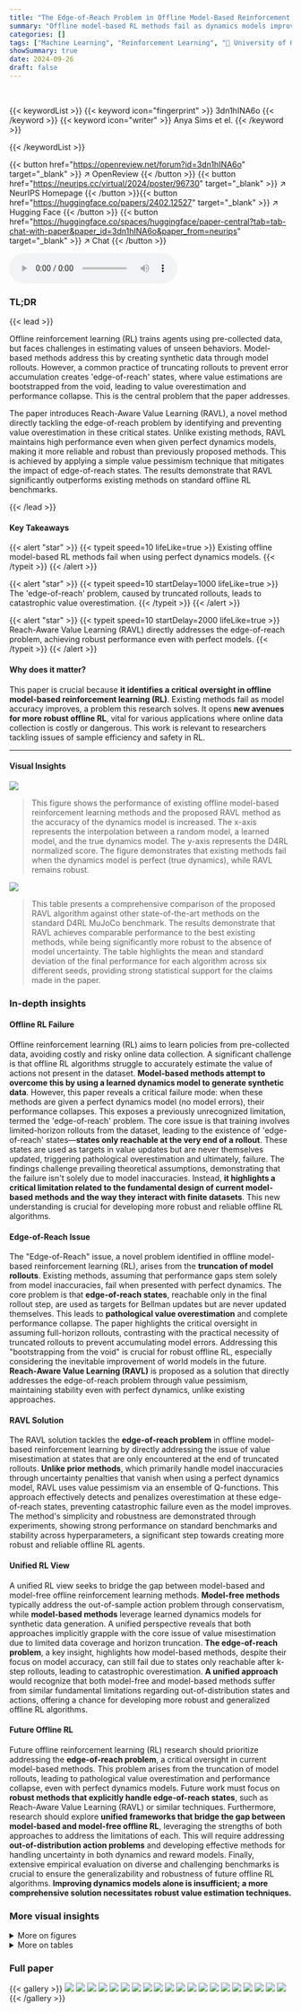 ```yaml
---
title: "The Edge-of-Reach Problem in Offline Model-Based Reinforcement Learning"
summary: "Offline model-based RL methods fail as dynamics models improve; this paper reveals the 'edge-of-reach' problem causing this and introduces RAVL, a simple solution ensuring robust performance."
categories: []
tags: ["Machine Learning", "Reinforcement Learning", "🏢 University of Oxford",]
showSummary: true
date: 2024-09-26
draft: false
---
```


<br>

{{< keywordList >}}
{{< keyword icon="fingerprint" >}} 3dn1hINA6o {{< /keyword >}}
{{< keyword icon="writer" >}} Anya Sims et el. {{< /keyword >}}
 
{{< /keywordList >}}

{{< button href="https://openreview.net/forum?id=3dn1hINA6o" target="_blank" >}}
↗ OpenReview
{{< /button >}}
{{< button href="https://neurips.cc/virtual/2024/poster/96730" target="_blank" >}}
↗ NeurIPS Homepage
{{< /button >}}{{< button href="https://huggingface.co/papers/2402.12527" target="_blank" >}}
↗ Hugging Face
{{< /button >}}
{{< button href="https://huggingface.co/spaces/huggingface/paper-central?tab=tab-chat-with-paper&paper_id=3dn1hINA6o&paper_from=neurips" target="_blank" >}}
↗ Chat
{{< /button >}}



<audio controls>
    <source src="https://ai-paper-reviewer.com/3dn1hINA6o/podcast.wav" type="audio/wav">
    Your browser does not support the audio element.
</audio>


### TL;DR


{{< lead >}}

Offline reinforcement learning (RL) trains agents using pre-collected data, but faces challenges in estimating values of unseen behaviors. Model-based methods address this by creating synthetic data through model rollouts. However, a common practice of truncating rollouts to prevent error accumulation creates 'edge-of-reach' states, where value estimations are bootstrapped from the void, leading to value overestimation and performance collapse. This is the central problem that the paper addresses. 

The paper introduces Reach-Aware Value Learning (RAVL), a novel method directly tackling the edge-of-reach problem by identifying and preventing value overestimation in these critical states.  Unlike existing methods, RAVL maintains high performance even when given perfect dynamics models, making it more reliable and robust than previously proposed methods.  This is achieved by applying a simple value pessimism technique that mitigates the impact of edge-of-reach states.  The results demonstrate that RAVL significantly outperforms existing methods on standard offline RL benchmarks.

{{< /lead >}}


#### Key Takeaways

{{< alert "star" >}}
{{< typeit speed=10 lifeLike=true >}} Existing offline model-based RL methods fail when using perfect dynamics models. {{< /typeit >}}
{{< /alert >}}

{{< alert "star" >}}
{{< typeit speed=10 startDelay=1000 lifeLike=true >}} The 'edge-of-reach' problem, caused by truncated rollouts, leads to catastrophic value overestimation. {{< /typeit >}}
{{< /alert >}}

{{< alert "star" >}}
{{< typeit speed=10 startDelay=2000 lifeLike=true >}} Reach-Aware Value Learning (RAVL) directly addresses the edge-of-reach problem, achieving robust performance even with perfect models. {{< /typeit >}}
{{< /alert >}}

#### Why does it matter?
This paper is crucial because **it identifies a critical oversight in offline model-based reinforcement learning (RL)**.  Existing methods fail as model accuracy improves, a problem this research solves. It opens **new avenues for more robust offline RL**, vital for various applications where online data collection is costly or dangerous. This work is relevant to researchers tackling issues of sample efficiency and safety in RL.

------
#### Visual Insights



![](https://ai-paper-reviewer.com/3dn1hINA6o/figures_1_1.jpg)

> This figure shows the performance of existing offline model-based reinforcement learning methods and the proposed RAVL method as the accuracy of the dynamics model is increased. The x-axis represents the interpolation between a random model, a learned model, and the true dynamics model. The y-axis represents the D4RL normalized score. The figure demonstrates that existing methods fail when the dynamics model is perfect (true dynamics), while RAVL remains robust.





![](https://ai-paper-reviewer.com/3dn1hINA6o/tables_2_1.jpg)

> This table presents a comprehensive comparison of the proposed RAVL algorithm against other state-of-the-art methods on the standard D4RL MuJoCo benchmark.  The results demonstrate that RAVL achieves comparable performance to the best existing methods, while being significantly more robust to the absence of model uncertainty. The table highlights the mean and standard deviation of the final performance for each algorithm across six different seeds, providing strong statistical support for the claims made in the paper. 





### In-depth insights


#### Offline RL Failure
Offline reinforcement learning (RL) aims to learn policies from pre-collected data, avoiding costly and risky online data collection.  A significant challenge is that offline RL algorithms struggle to accurately estimate the value of actions not present in the dataset. **Model-based methods attempt to overcome this by using a learned dynamics model to generate synthetic data**. However, this paper reveals a critical failure mode: when these methods are given a perfect dynamics model (no model errors), their performance collapses.  This exposes a previously unrecognized limitation, termed the 'edge-of-reach' problem.  The core issue is that training involves limited-horizon rollouts from the dataset, leading to the existence of 'edge-of-reach' states—**states only reachable at the very end of a rollout**.  These states are used as targets in value updates but are never themselves updated, triggering pathological overestimation and ultimately, failure. The findings challenge prevailing theoretical assumptions, demonstrating that the failure isn't solely due to model inaccuracies. Instead, **it highlights a critical limitation related to the fundamental design of current model-based methods and the way they interact with finite datasets**. This new understanding is crucial for developing more robust and reliable offline RL algorithms.

#### Edge-of-Reach Issue
The "Edge-of-Reach" issue, a novel problem identified in offline model-based reinforcement learning (RL), arises from the **truncation of model rollouts**.  Existing methods, assuming that performance gaps stem solely from model inaccuracies, fail when presented with perfect dynamics. The core problem is that **edge-of-reach states**, reachable only in the final rollout step, are used as targets for Bellman updates but are never updated themselves. This leads to **pathological value overestimation** and complete performance collapse.  The paper highlights the critical oversight in assuming full-horizon rollouts, contrasting with the practical necessity of truncated rollouts to prevent accumulating model errors.  Addressing this "bootstrapping from the void" is crucial for robust offline RL,  especially considering the inevitable improvement of world models in the future.  **Reach-Aware Value Learning (RAVL)** is proposed as a solution that directly addresses the edge-of-reach problem through value pessimism, maintaining stability even with perfect dynamics, unlike existing approaches.

#### RAVL Solution
The RAVL solution tackles the **edge-of-reach problem** in offline model-based reinforcement learning by directly addressing the issue of value misestimation at states that are only encountered at the end of truncated rollouts.  **Unlike prior methods**, which primarily handle model inaccuracies through uncertainty penalties that vanish when using a perfect dynamics model, RAVL uses value pessimism via an ensemble of Q-functions.  This approach effectively detects and penalizes overestimation at these edge-of-reach states, preventing catastrophic failure even as the model improves. The method's simplicity and robustness are demonstrated through experiments, showing strong performance on standard benchmarks and stability across hyperparameters, a significant step towards creating more robust and reliable offline RL agents.

#### Unified RL View
A unified RL view seeks to bridge the gap between model-based and model-free offline reinforcement learning methods.  **Model-free methods** typically address the out-of-sample action problem through conservatism, while **model-based methods** leverage learned dynamics models for synthetic data generation. A unified perspective reveals that both approaches implicitly grapple with the core issue of value misestimation due to limited data coverage and horizon truncation.  **The edge-of-reach problem**, a key insight, highlights how model-based methods, despite their focus on model accuracy, can still fail due to states only reachable after k-step rollouts, leading to catastrophic overestimation. **A unified approach** would recognize that both model-free and model-based methods suffer from similar fundamental limitations regarding out-of-distribution states and actions, offering a chance for developing more robust and generalized offline RL algorithms.

#### Future Offline RL
Future offline reinforcement learning (RL) research should prioritize addressing the **edge-of-reach problem**, a critical oversight in current model-based methods.  This problem arises from the truncation of model rollouts, leading to pathological value overestimation and performance collapse, even with perfect dynamics models.  Future work must focus on **robust methods that explicitly handle edge-of-reach states**, such as Reach-Aware Value Learning (RAVL) or similar techniques.  Furthermore, research should explore **unified frameworks that bridge the gap between model-based and model-free offline RL**, leveraging the strengths of both approaches to address the limitations of each.  This will require addressing **out-of-distribution action problems** and developing effective methods for handling uncertainty in both dynamics and reward models.  Finally, extensive empirical evaluation on diverse and challenging benchmarks is crucial to ensure the generalizability and robustness of future offline RL algorithms.  **Improving dynamics models alone is insufficient; a more comprehensive solution necessitates robust value estimation techniques.**


### More visual insights

<details>
<summary>More on figures
</summary>


![](https://ai-paper-reviewer.com/3dn1hINA6o/figures_3_1.jpg)

> This figure illustrates the edge-of-reach problem in offline model-based reinforcement learning. The left panel shows how k-step rollouts from a fixed dataset can lead to states (edge-of-reach states) that are only reachable in the final step of a rollout and are never updated during training. The right panel shows how this affects the Bellman update, leading to value overestimation and performance collapse.  The figure highlights the difference between states that are updated (because they are reachable in less than k steps) and states that are used for targets but never updated (edge-of-reach states).


![](https://ai-paper-reviewer.com/3dn1hINA6o/figures_5_1.jpg)

> This figure shows the results of the base offline model-based RL algorithm on the D4RL Walker2d-medexp benchmark.  The left panel shows the normalized score over training epochs, indicating that the algorithm fails to learn a good policy. The right panel shows the Q-values over training epochs, illustrating a dramatic, exponential increase that signifies pathological value overestimation.  This comparison highlights the significant performance degradation and instability of the base method, which serves as a key motivation for introducing the proposed RAVL algorithm.


![](https://ai-paper-reviewer.com/3dn1hINA6o/figures_6_1.jpg)

> This figure shows the results of experiments conducted on a simple environment designed to isolate the edge-of-reach problem.  It compares four different approaches: the base model-based offline RL method (which fails), a version of the base method where oracle Q-values are patched into edge-of-reach states (which succeeds), and RAVL (the proposed solution, which also succeeds).  The visualization includes reward functions, final policies, training returns, and Q-value evolution over training. This illustrates that the edge-of-reach problem is causing the failures of base methods, and that RAVL successfully addresses the problem by preventing overestimation of values in the edge-of-reach states.


![](https://ai-paper-reviewer.com/3dn1hINA6o/figures_7_1.jpg)

> This figure shows the distribution of the effective RAVL penalty for within-reach and edge-of-reach states in the simple environment described in Section 4.  The box plot summarizes the distribution, while the histogram provides a more detailed view. As intended, the penalty is significantly higher for edge-of-reach states than for within-reach states, demonstrating that RAVL successfully identifies and penalizes these critical states.


![](https://ai-paper-reviewer.com/3dn1hINA6o/figures_18_1.jpg)

> This figure shows the positive correlation between the dynamics uncertainty penalty used in MOPO and the variance of the value ensemble in RAVL.  This suggests that existing methods, which focus on dynamics uncertainty, might indirectly address the edge-of-reach problem, even without explicitly acknowledging it.  The correlation coefficients provided quantify the strength of this relationship across three different D4RL benchmark environments.


![](https://ai-paper-reviewer.com/3dn1hINA6o/figures_19_1.jpg)

> This figure visualizes the rollouts sampled during training in a simple environment for three different methods: the base method, Base-OraclePatch (which uses oracle Q-values to correct for edge-of-reach states), and RAVL.  It shows how the base method's rollouts are increasingly concentrated in edge-of-reach states (red), leading to its failure. Base-OraclePatch successfully avoids this issue by using oracle values. RAVL mimics the behavior of Base-OraclePatch, indicating its effectiveness in addressing the edge-of-reach problem.


</details>




<details>
<summary>More on tables
</summary>


![](https://ai-paper-reviewer.com/3dn1hINA6o/tables_7_1.jpg)
> This table presents the performance of existing model-based offline reinforcement learning methods and the proposed RAVL method when using the true dynamics (zero error, zero uncertainty).  It demonstrates the failure of existing methods under perfect dynamics, highlighting the importance of addressing the edge-of-reach problem.  RAVL, in contrast, maintains high performance even with perfect dynamics, illustrating its robustness.

![](https://ai-paper-reviewer.com/3dn1hINA6o/tables_8_1.jpg)
> This table presents a comparison of the performance of RAVL against other state-of-the-art offline reinforcement learning algorithms on the D4RL MuJoCo benchmark.  The results are averaged over six seeds and show the mean and standard deviation of the final performance.  A key highlight is that RAVL performs competitively even in the absence of model uncertainty, unlike other methods that rely on dynamics penalization, showcasing its robustness and effectiveness.

![](https://ai-paper-reviewer.com/3dn1hINA6o/tables_15_1.jpg)
> This table presents the results of experiments conducted on the D4RL MuJoCo v2 datasets using both approximate and true dynamics models. It compares the performance of RAVL and existing model-based methods that rely on dynamics uncertainty penalties. A key finding is that existing methods fail when using the true dynamics, unlike RAVL which performs well. This demonstrates RAVL's robustness and its ability to address the edge-of-reach problem, a novel issue identified in the paper.

![](https://ai-paper-reviewer.com/3dn1hINA6o/tables_16_1.jpg)
> This table shows the hyperparameter settings used for RAVL in the D4RL MuJoCo locomotion experiments.  It lists the values for four hyperparameters:  Ncritic (number of Q-ensemble elements), η (ensemble diversity weight), k (model rollout length), and r (real-to-synthetic data ratio).  Different values were used for the experiments with learned dynamics (Table 2) and for experiments with uncertainty-free dynamics (Table 1), where only η was tuned.  The values in parentheses indicate the settings used for the uncertainty-free dynamics experiments.

![](https://ai-paper-reviewer.com/3dn1hINA6o/tables_16_2.jpg)
> This table lists the fixed hyperparameters used in the Reach-Aware Value Learning (RAVL) method for the Deep Data-Driven Reinforcement Learning (D4RL) MuJoCo locomotion tasks.  These are the hyperparameters that were held constant across all experiments in the paper.  These hyperparameters include the number of training epochs, the discount factor (gamma), the learning rate, batch size, buffer retain epochs, and the number of rollouts used in the training process. The values of these hyperparameters were determined through preliminary experiments and are reported as fixed for reproducibility and to ensure a fair comparison between RAVL and other methods.

![](https://ai-paper-reviewer.com/3dn1hINA6o/tables_17_1.jpg)
> This table lists the hyperparameters used for the Reach-Aware Value Learning (RAVL) algorithm when applied to the V-D4RL DeepMind Control Suite tasks.  The hyperparameters cover various aspects of the model, including ensemble size, imagination horizon, batch size, sequence length, action repeat, observation size, discount factor, optimizer, learning rates, training epochs for both the model and agent, uncertainty penalty type, uncertainty weight, and the number of critics used.  These settings are crucial for the algorithm's performance and stability.

![](https://ai-paper-reviewer.com/3dn1hINA6o/tables_17_2.jpg)
> This table presents the penalty terms used by three popular offline model-based reinforcement learning algorithms: MOPO, MOREL, and MOBILE.  The table shows that all three algorithms utilize penalties based on estimated dynamics model uncertainty. Importantly, the table demonstrates that when the dynamics model is the true model (and thus there is no uncertainty), the penalty terms all collapse to zero.

![](https://ai-paper-reviewer.com/3dn1hINA6o/tables_18_1.jpg)
> This table compares the per-step rewards obtained using the base offline model-based method with those from the true dynamics. The similarity in rewards suggests that model exploitation is not the primary cause of the value overestimation problem, as existing methods suggest. This supports the paper's argument that the edge-of-reach problem is a more significant factor.

![](https://ai-paper-reviewer.com/3dn1hINA6o/tables_19_1.jpg)
> This table presents the results of RAVL and baseline methods on the pixel-based V-D4RL benchmark.  It shows that RAVL improves performance on the medium and medexp level datasets, which are less diverse, suggesting that the edge-of-reach problem is more prominent in less diverse environments.  The results also demonstrate that RAVL generalizes well to latent-space settings, which are used by the baseline DreamerV2 algorithm.

![](https://ai-paper-reviewer.com/3dn1hINA6o/tables_20_1.jpg)
> This table compares the performance of RAVL against other state-of-the-art methods on the D4RL MuJoCo benchmark.  It shows mean and standard deviation of final performance across six seeds for various environments (Halfcheetah, Hopper, Walker2d) and dataset conditions (random, medium, mixed, medexp). Notably, it highlights RAVL's performance even without explicit dynamics penalization, demonstrating its effectiveness in the absence of model uncertainty, a scenario where other methods fail.

![](https://ai-paper-reviewer.com/3dn1hINA6o/tables_20_2.jpg)
> This table shows the results of ablations on RAVL's diversity regularizer hyperparameter η.  The results show minimal change in performance with a sweep across two orders of magnitude, indicating that RAVL is robust and can be applied to new settings without much tuning.  The table includes results for Halfcheetah medium and Halfcheetah mixed environments.

![](https://ai-paper-reviewer.com/3dn1hINA6o/tables_20_3.jpg)
> This table summarizes the different experimental setups used throughout the paper to compare various offline model-based reinforcement learning methods.  It specifies for each experiment the name used, the type of dynamics model (approximate ensemble or true dynamics), the presence of any penalty (dynamics uncertainty penalty, or none), and the hyperparameters of the agent (size of the Q-ensemble and ensemble diversity regularizer).  Different setups are used to isolate the edge-of-reach problem and test the effectiveness of the proposed method (RAVL) under different conditions.

</details>




### Full paper

{{< gallery >}}
<img src="https://ai-paper-reviewer.com/3dn1hINA6o/1.png" class="grid-w50 md:grid-w33 xl:grid-w25" />
<img src="https://ai-paper-reviewer.com/3dn1hINA6o/2.png" class="grid-w50 md:grid-w33 xl:grid-w25" />
<img src="https://ai-paper-reviewer.com/3dn1hINA6o/3.png" class="grid-w50 md:grid-w33 xl:grid-w25" />
<img src="https://ai-paper-reviewer.com/3dn1hINA6o/4.png" class="grid-w50 md:grid-w33 xl:grid-w25" />
<img src="https://ai-paper-reviewer.com/3dn1hINA6o/5.png" class="grid-w50 md:grid-w33 xl:grid-w25" />
<img src="https://ai-paper-reviewer.com/3dn1hINA6o/6.png" class="grid-w50 md:grid-w33 xl:grid-w25" />
<img src="https://ai-paper-reviewer.com/3dn1hINA6o/7.png" class="grid-w50 md:grid-w33 xl:grid-w25" />
<img src="https://ai-paper-reviewer.com/3dn1hINA6o/8.png" class="grid-w50 md:grid-w33 xl:grid-w25" />
<img src="https://ai-paper-reviewer.com/3dn1hINA6o/9.png" class="grid-w50 md:grid-w33 xl:grid-w25" />
<img src="https://ai-paper-reviewer.com/3dn1hINA6o/10.png" class="grid-w50 md:grid-w33 xl:grid-w25" />
<img src="https://ai-paper-reviewer.com/3dn1hINA6o/11.png" class="grid-w50 md:grid-w33 xl:grid-w25" />
<img src="https://ai-paper-reviewer.com/3dn1hINA6o/12.png" class="grid-w50 md:grid-w33 xl:grid-w25" />
<img src="https://ai-paper-reviewer.com/3dn1hINA6o/13.png" class="grid-w50 md:grid-w33 xl:grid-w25" />
<img src="https://ai-paper-reviewer.com/3dn1hINA6o/14.png" class="grid-w50 md:grid-w33 xl:grid-w25" />
<img src="https://ai-paper-reviewer.com/3dn1hINA6o/15.png" class="grid-w50 md:grid-w33 xl:grid-w25" />
<img src="https://ai-paper-reviewer.com/3dn1hINA6o/16.png" class="grid-w50 md:grid-w33 xl:grid-w25" />
<img src="https://ai-paper-reviewer.com/3dn1hINA6o/17.png" class="grid-w50 md:grid-w33 xl:grid-w25" />
<img src="https://ai-paper-reviewer.com/3dn1hINA6o/18.png" class="grid-w50 md:grid-w33 xl:grid-w25" />
<img src="https://ai-paper-reviewer.com/3dn1hINA6o/19.png" class="grid-w50 md:grid-w33 xl:grid-w25" />
<img src="https://ai-paper-reviewer.com/3dn1hINA6o/20.png" class="grid-w50 md:grid-w33 xl:grid-w25" />
{{< /gallery >}}